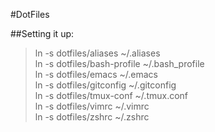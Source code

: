 #DotFiles

##Setting it up:

>ln -s dotfiles/aliases ~/.aliases  
>ln -s dotfiles/bash-profile ~/.bash_profile  
>ln -s dotfiles/emacs ~/.emacs  
>ln -s dotfiles/gitconfig ~/.gitconfig  
>ln -s dotfiles/tmux-conf ~/.tmux.conf  
>ln -s dotfiles/vimrc ~/.vimrc  
>ln -s dotfiles/zshrc ~/.zshrc  
